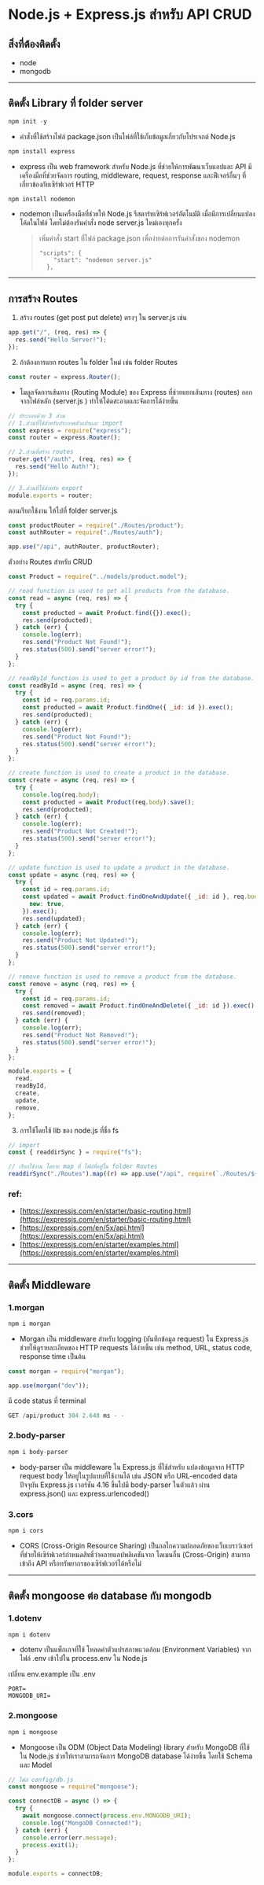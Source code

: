 # Node.js + Express.js สำหรับ API CRUD

## สิ่งที่ต้องติดตั้ง

- node
- mongodb

---

## ติดตั้ง Library ที่ folder server

```jsx
npm init -y
```

- คำสั่งที่ใช้สร้างไฟล์ package.json เป็นไฟล์ที่ใช้เก็บข้อมูลเกี่ยวกับโปรเจกต์ Node.js

```jsx
npm install express
```

- express เป็น web framework สำหรับ Node.js ที่ช่วยให้การพัฒนาเว็บแอปและ API มีเครื่องมือที่ช่วยจัดการ routing, middleware, request, response และฟีเจอร์อื่นๆ ที่เกี่ยวข้องกับเซิร์ฟเวอร์ HTTP

```jsx
npm install nodemon
```

- nodemon เป็นเครื่องมือที่ช่วยให้ Node.js รีสตาร์ทเซิร์ฟเวอร์อัตโนมัติ เมื่อมีการเปลี่ยนแปลงโค้ดในไฟล์ โดยไม่ต้องรันคำสั่ง node server.js ใหม่เองทุกครั้ง
  > เพิ่มคำสั่ง start ที่ไฟล์ package.json เพื่อง่ายต่อการรันคำสั่งของ nodemon
  >
  > ```
  > "scripts": {
  >     "start": "nodemon server.js"
  >   },
  > ```

---

## การสร้าง Routes

1. สร้าง routes (get post put delete) ตรงๆ ใน server.js เช่น

```jsx
app.get("/", (req, res) => {
  res.send("Hello Server!");
});
```

2. ถ้าต้องการแยก routes ใน folder ใหม่ เช่น folder Routes

```jsx
const router = express.Router();
```

- โมดูลจัดการเส้นทาง (Routing Module) ของ Express ที่ช่วยแยกเส้นทาง (routes) ออกจากไฟล์หลัก (server.js ) ทำให้โค้ดสะอาดและจัดการได้ง่ายขึ้น

```jsx
// ประกอบด้วย 3 ส่วน
// 1.ส่วนที่ใช้สำหรับประกาศตัวแปรและ import
const express = require("express");
const router = express.Router();

// 2.ส่วนที่สร้าง routes
router.get("/auth", (req, res) => {
  res.send("Hello Auth!");
});

// 3.ส่วนที่ใช้สำหรับ export
module.exports = router;
```

ตอนเรียกใช้งาน ให้ไปที่ folder server.js

```jsx
const productRouter = require("./Routes/product");
const authRouter = require("./Routes/auth");
```

```jsx
app.use("/api", authRouter, productRouter);
```

ตัวอย่าง Routes สำหรับ CRUD

```jsx
const Product = require("../models/product.model");

// read function is used to get all products from the database.
const read = async (req, res) => {
  try {
    const producted = await Product.find({}).exec();
    res.send(producted);
  } catch (err) {
    console.log(err);
    res.send("Product Not Found!");
    res.status(500).send("server error!");
  }
};

// readById function is used to get a product by id from the database.
const readById = async (req, res) => {
  try {
    const id = req.params.id;
    const producted = await Product.findOne({ _id: id }).exec();
    res.send(producted);
  } catch (err) {
    console.log(err);
    res.send("Product Not Found!");
    res.status(500).send("server error!");
  }
};

// create function is used to create a product in the database.
const create = async (req, res) => {
  try {
    console.log(req.body);
    const producted = await Product(req.body).save();
    res.send(producted);
  } catch (err) {
    console.log(err);
    res.send("Product Not Created!");
    res.status(500).send("server error!");
  }
};

// update function is used to update a product in the database.
const update = async (req, res) => {
  try {
    const id = req.params.id;
    const updated = await Product.findOneAndUpdate({ _id: id }, req.body, {
      new: true,
    }).exec();
    res.send(updated);
  } catch (err) {
    console.log(err);
    res.send("Product Not Updated!");
    res.status(500).send("server error!");
  }
};

// remove function is used to remove a product from the database.
const remove = async (req, res) => {
  try {
    const id = req.params.id;
    const removed = await Product.findOneAndDelete({ _id: id }).exec();
    res.send(removed);
  } catch (err) {
    console.log(err);
    res.send("Product Not Removed!");
    res.status(500).send("server error!");
  }
};

module.exports = {
  read,
  readById,
  create,
  update,
  remove,
};
```

3. การใช้โดยใช้ lib ของ node.js ที่ชื่อ fs

```jsx
// import
const { readdirSync } = require("fs");

// เรียกใช้งาน โดยจะ map ที่ ไฟล์ที่อยู่ใน folder Routes
readdirSync("./Routes").map((r) => app.use("/api", require(`./Routes/${r}`)));
```

### ref:

- [https://expressjs.com/en/starter/basic-routing.html](https://expressjs.com/en/starter/basic-routing.html)
- [https://expressjs.com/en/5x/api.html](https://expressjs.com/en/5x/api.html)
- [https://expressjs.com/en/starter/examples.html](https://expressjs.com/en/starter/examples.html)

---

## ติดตั้ง Middleware

### 1.morgan

```jsx
npm i morgan
```

- Morgan เป็น middleware สำหรับ logging (บันทึกข้อมูล request) ใน Express.js ช่วยให้ดูรายละเอียดของ HTTP requests ได้ง่ายขึ้น เช่น method, URL, status code, response time เป็นต้น

```jsx
const morgan = require("morgan");

app.use(morgan("dev"));
```

มี code status ที่ terminal

```jsx
GET /api/product 304 2.648 ms - -
```

### 2.body-parser

```jsx
npm i body-parser
```

- body-parser เป็น middleware ใน Express.js ที่ใช้สำหรับ แปลงข้อมูลจาก HTTP request body ให้อยู่ในรูปแบบที่ใช้งานได้ เช่น JSON หรือ URL-encoded data  
  ปัจจุบัน Express.js เวอร์ชัน 4.16 ขึ้นไปมี body-parser ในตัวแล้ว ผ่าน express.json() และ express.urlencoded()

### 3.cors

```jsx
npm i cors
```

- CORS (Cross-Origin Resource Sharing) เป็นกลไกความปลอดภัยของเว็บเบราว์เซอร์ที่ช่วยให้เซิร์ฟเวอร์กำหนดสิทธิ์ว่าคลายแอปพลิเคชันจาก โดเมนอื่น (Cross-Origin) สามารถเข้าถึง API หรือทรัพยากรของเซิร์ฟเวอร์ได้หรือไม่

---

## ติดตั้ง mongoose ต่อ database กับ mongodb

### 1.dotenv

```jsx
npm i dotenv
```

- dotenv เป็นแพ็กเกจที่ใช้ โหลดค่าตัวแปรสภาพแวดล้อม (Environment Variables) จากไฟล์ .env เข้าไปใน process.env ใน Node.js

เปลี่ยน env.example เป็น .env

```
PORT=
MONGODB_URI=
```

### 2.mongoose

```jsx
npm i mongoose
```

- Mongoose เป็น ODM (Object Data Modeling) library สำหรับ MongoDB ที่ใช้ใน Node.js ช่วยให้เราสามารถจัดการ MongoDB database ได้ง่ายขึ้น โดยใช้ Schema และ Model

```jsx
// ไฟล์ config/db.js
const mongoose = require("mongoose");

const connectDB = async () => {
  try {
    await mongoose.connect(process.env.MONGODB_URI);
    console.log("MongoDB Connected!");
  } catch (err) {
    console.error(err.message);
    process.exit(1);
  }
};

module.exports = connectDB;
```

